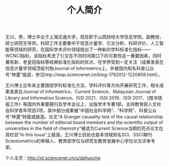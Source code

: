 ﻿---
layout: page
title: 个人简介
cover: false
---
王兴，男，博士毕业于上海交通大学，现任职于山西财经大学信息学院，副教授，硕士研究生导师。科研工作主要集中于信息计量学、引文分析、科研评价、人工智能等领域的研究，在国际学术评价领域提出了一种新的学科标准化指标——WCNCI指标，该指标考虑了引文在不同时间窗口下的可靠性这一重要因素，同时兼有新、老皇冠指标等经典标准化指标的优点，在学界受到一定关注（成果发表在信息计量学领域顶级刊物Journal of Informetrics上，并被国内知名科普公众号“林墨”报道，参见http://wap.sciencenet.cn/blog-1792012-1220859.html）。

王兴博士近年来主要围绕学科标准化方法、学科评价等方向开展研究工作，相关成果发表在Journal of Informetrics、Current Science、Malaysian Journal of Library and Information Science、ISSI 2021、ISSI 2019、ISSI 2017、《图书情报工作》等国内外重要期刊及学术会议上，出版学术专著1部，主持教育部人文社会科学青年项目2项，其中部分成果被“中国社会科学网”、“科学网”、科普公众号“林墨”转载或报道。论文“A Granger causality test of the causal relationship between the number of editorial board members and the scientific output of universities in the field of chemistry”被选为Current Science当期的亮点论文在其栏目“In this issue”上报道。王兴博士目前也是本领域知名SCI、SSCI期刊Scientometrics的审稿人、教育部学位与研究生教育发展中心学位论文评审专家。 

个人主页：http://id.sciencenet.cn/u/dahuoche
